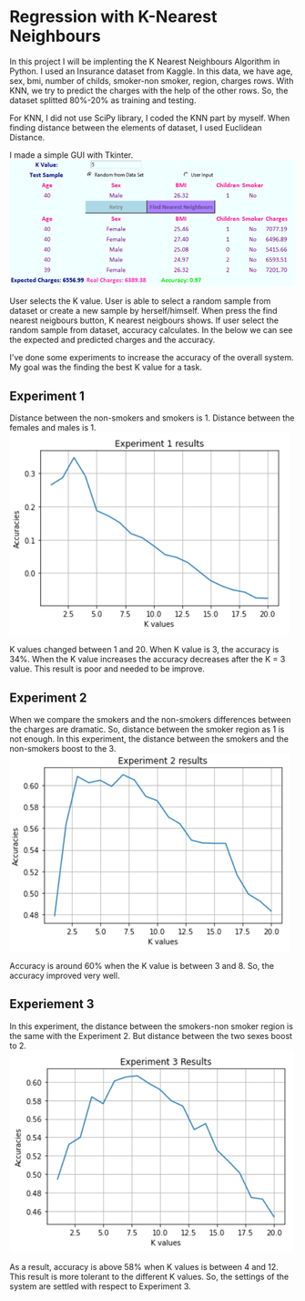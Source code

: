 # Regression with K-Nearest Neighbours

In this project I will be implenting the K Nearest Neighbours Algorithm in Python. I used an Insurance dataset from Kaggle. In this data, we have age, sex, bmi, number of childs, smoker-non smoker, region, charges rows. With KNN, we try to predict the charges with the help of the other rows. So, the dataset splitted 80%-20% as training and testing. 

For KNN, I did not use SciPy library, I coded the KNN part by myself. When finding distance between the elements of dataset, I used Euclidean Distance. 

I made a simple GUI with Tkinter. 
![GUI.](https://github.com/fzehracetin/regression-with-knn/blob/master/knn.png)

User selects the K value. User is able to select a random sample from dataset or create a new sample by herself/himself. When press the find nearest neigbours button, K nearest neigbours shows. If user select the random sample from dataset, accuracy calculates. In the below we can see the expected and predicted charges and the accuracy.

I've done some experiments to increase the accuracy of the overall system. My goal was the finding the best K value for a task. 

## Experiment 1

Distance between the non-smokers and smokers is 1. Distance between the females and males is 1.
![Experiment 1.](https://github.com/fzehracetin/regression-with-knn/blob/master/experiement%201.png)

K values changed between 1 and 20. When K value is 3, the accuracy is 34%. When the K value increases the accuracy decreases after the K = 3 value. This result is poor and needed to be improve.

## Experiment 2

When we compare the smokers and the non-smokers differences between the charges are dramatic. So, distance between the smoker region as 1 is not enough. In this experiment, the distance between the smokers and the non-smokers boost to the 3.
![Experiment 2.](https://github.com/fzehracetin/regression-with-knn/blob/master/experiement%202.png)

Accuracy is around 60% when the K value is between 3 and 8. So, the accuracy improved very well.

## Experiement 3

In this experiment, the distance between the smokers-non smoker region is the same with the Experiment 2. But distance between the two sexes boost to 2. 
![Experiment 3.](https://github.com/fzehracetin/regression-with-knn/blob/master/experiement%203.png)

As a result, accuracy is above 58% when K values is between 4 and 12. This result is more tolerant to the different K values. So, the settings of the system are settled with respect to Experiment 3.
